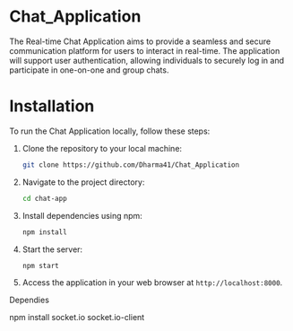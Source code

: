 # Chat_Application
The Real-time Chat Application aims to provide a seamless and secure communication platform for users to interact in real-time. The application will support user authentication, allowing individuals to securely log in and participate in one-on-one and group chats. 

# Installation
To run the Chat Application locally, follow these steps:
1. Clone the repository to your local machine:
   ```bash
   git clone https://github.com/Dharma41/Chat_Application
   ```
2. Navigate to the project directory:
   ```bash
   cd chat-app
   ```
4. Install dependencies using npm:
   ```bash
   npm install
   ```
5. Start the server:
   ```bash
   npm start
   ```
6. Access the application in your web browser at `http://localhost:8000`.

Dependies
   
  npm install socket.io socket.io-client


